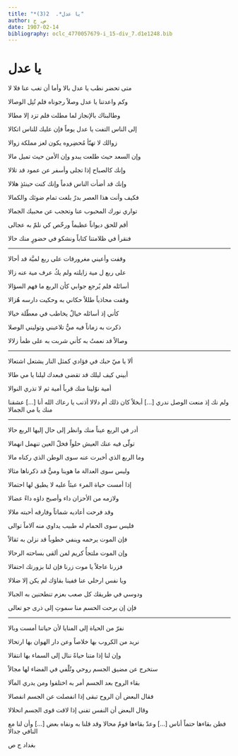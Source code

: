```yaml
---
title: "*يا عدل*.  2(3)"
author: ص, ج
date: 1907-02-14
bibliography: oclc_4770057679-i_15-div_7.d1e1248.bib
---
```




#  يا عدل 


 متى تحضر نطب يا عدل بالا   وأما أن تغب عنا فلا لا  

 وكم واعدتنا يا عدل وصلاً   رجوناه فلم تُنِل الوصالا  

 وطالبناك بالإنجاز لما   مطلت فلم تزد إلا مطالا   

 إلى الناس التفت يا عدل يوماً   فإن عليك للناس اتكالا  

 زوالك لا تهنّأ مُحضِروه   يكون لعز مملكة زوالا  

 وإن السعد حيث طلعت يبدو   وإن الأمن حيث تميل مالا  

 وإنك كالصباح إذا تجلى   وأسفر عن عمود قد تلالا  

 وإنك قد أضأت الناس قدماً   وإنك كنت حينئذٍ هلالا  

 فكيف وأنت هذا العصر بدرٌ   بلغت تمام ضوئك والكمالا  

 تواري نورك المحبوب عنا   وتحجب عن محبيك الجمالا  

 أقم للحق ديواناً عظيماً   ورخّص كي نلمّ به عجالى  

 فنقرأ في ظلامتنا كتاباً   ونشكو في حضورٍ منك حالا  

 * * * 

 وقفت وأعيني مغرورقات   على ربع لميَّة قد أحالا  

 على ربع ل  مية  زايلته   ولم يكُ عرف  مية  عنه زالا  

 أسائله فلم يُرجع جوابي   كأن الربع ما فهم السؤالا  

 وقفت محاذياً طللاً حكاني   به وحكيت دارسه هُزالا  

 كأني إذ أسائله خيالٌ   يخاطب في معطّلة خيالا  

 ذكرت به زماناً فيه ميٌّ   تلاعبني وتوليني الوصلا  

 وصالاً قد نعمتُ به كأني   شربت به على ظمأ زلالا  

 * * * 

 ألا يا ميّ حبك في فؤادي   كمثل النار يشتعل اشتعالا  

 أبيني كيف ليلك قد تقضى   فبعدك ليلنا يا مي طالا  

 أمية نوّلينا منك قرباً   أمية ثم لا تذري النوالا  

 ولم نك إذ منعت الوصل ندري  [...]  أبخلاً كان ذلك أم دلالا   أذنب يا رعاك الله أنا  [...]  عشقنا منك يا مي الجمالا 

 * * *  

 أدر في الربع عيناً منك وانظر   إلى حال إليها الربع حالا  

 تولّى فيه عنك العيش حلواً   فخلّ العين تنهمل انهمالا  

 وما الربع الذي أخبرت عنه   سوى الوطن الذي ركناه مالا  

 وليس سوى العدالة ما هوينا   وميٌّ قد ذكرناها مثالا  

 إذا أمست حياة المرء عبئاً   عليه لا يطيق لها احتمالا  

 ولازمه من الأحزان داء   وأصبح داؤه داءً عضالا  

 وقد فرحت أعاديه شماتاً   وفارقه أحبته ملالا  

 فليس سوى الحمام له طبيب   يداوي منه آلاماً توالى  

 فإن الموت يرحمه وينفي   خطوباً قد نزلن به ثقالاً  

 وإن الموت ملتجأٌ كريم   لمن ألقى بساحته الرحالا  

 فزرنا عاجلاً يا موت زرنا   فإن لنا بزورتك احتفالا  

 ويا نفس ارحلي عنا ففينا   بقاؤك لم يكن إلا ضلالا  

 ودوسي في طريقك كل صعب   بعزم تنطحنين به الجبالا  

 فإن إن برحت الحسم منا   سموتِ إلى ذرى جو تعالى  

 * * * 

 نفرّ من الحياة إلى المنايا   لأن حياتنا أمست وبالا  

 نريد من الكروب بها خلاصاً   وعن دار الهوان بها ارتحالا  

 وإن لنا إذا متنا حياةً   ننال إلى السماء بها انتقالا  

 ستخرج عن مضيق الجسم روحي   وتُلْفي في الفضاء لها مجالاً  

 بقاء الروح بعد الجسم أمر   به اختلفوا ومن يدري المآلا  

 فقال البعض أن الروح تبقى   إذا انفصلت عن الجسم انفصالا  

 وقال البعض أن النفس تفنى   إذا لاقت قوى الجسم انحلالا  

 فظن بقاءها حتماً أناس  [...]  وعدّ بقاءها قومٌ محالا   وقد قلنا به ونفاه بعض  [...]  وأن لنا مع النافي جدالا 

 بغداد  ج  ص  

